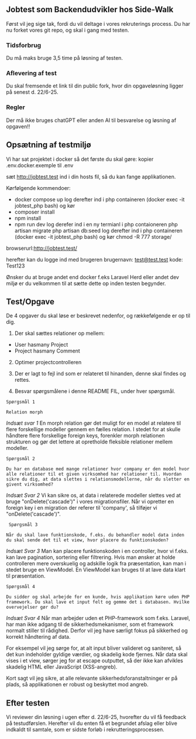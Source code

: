 ## Jobtest som Backendudvikler hos Side-Walk
Først vil jeg sige tak, fordi du vil deltage i vores rekruterings process. Du har nu forket vores git repo, og skal i gang med testen.

### Tidsforbrug
Du må maks bruge 3,5 time på løsning af testen.

### Aflevering af test
Du skal fremsende et link til din public fork, hvor din opgaveløsning ligger på senest d. 22/6-25.

### Regler
Der må ikke bruges chatGPT eller anden AI til besvarelse og løsning af opgaven!!

## Opsætning af testmiljø
Vi har sat projektet i docker så det første du skal gøre:
kopier .env.docker.exemple til .env

sæt http://jobtest.test ind i din hosts fil, så du kan fange applikationen.

Kørfølgende kommendoer:
- docker compose up
log derefter ind i php containeren (docker exec -it jobtest_php bash) og kør
- composer install
- npm install
- npm run dev
log derefer ind i en ny termianl i php contaioneren
php artisan migrate
php artisan db:seed
log derefter ind i php containeren (docker exec -it jobtest_php bash) og kør
chmod -R 777 storage/

browserurl:http://jobtest.test/

herefter kan du logge ind med brugeren
brugernavn: test@test.test
kode: Test123

Ønsker du at bruge andet end docker f.eks Laravel Herd eller andet dev miljø er du velkommen til at sætte dette op inden testen begynder.


 ## Test/Opgave
 De 4 opgaver du skal løse er beskrevet nedenfor, og rækkefølgende er op til dig.

1) Der skal sættes relationer op mellem: 

- User hasmany Project
- Project hasmany Comment

2) Optimer projectcontrolleren

3) Der er lagt to fejl ind som er relateret til hinanden, denne skal findes og rettes.

4) Besvar spørgsmålene i denne README FIL, under hver spørgsmål.

``` Spørgsmål 1 ```

``` Relation morph ```

*Indsæt svar 1*
En morph relation gør det muligt for en model at relatere til flere forskellige modeller gennem en fælles relation. I stedet for at skulle håndtere flere forskellige foreign keys, forenkler morph relationen strukturen og gør det lettere at opretholde fleksible relationer mellem modeller. 

``` Spørgsmål 2 ```

``` Du har en database med mange relationer hvor company er den model hvor alle relationer til et given virksomhed har relationer til. Hvordan sikre du dig, at data slettes i relationsmodellerne, når du sletter en givent virksomhed? ```

*Indsæt Svar 2*
Vi kan sikre os, at data i relaterede modeller slettes ved at bruge "onDelete('cascade')" i vores migrationsfiler. Når vi opretter en foreign key i en migration der referer til 'company', så tilføjer vi "onDelete('cascade')".

``` Spørgsmål 3```

``` Når du skal lave funktionskode, f.eks. du behandler model data inden du skal sende det til et view, hvor placere du funktionskoden? ```

*Indsæt Svar 3*
Man kan placere funktionskoden i en controller, hvor vi f.eks. kan lave pagination, sortering eller filtrering.
Hvis man ønsker at holde controlleren mere overskuelig og adskille logik fra præsentation, kan man i stedet bruge en ViewModel. En ViewModel kan bruges til at lave data klart til præsentation.


``` Spørgsmål 4 ```

``` Du sidder og skal arbejde for en kunde, hvis applikation køre uden PHP framework. Du skal lave et input felt og gemme det i databasen. Hvilke overvejelser gør du?  ```

*Indsæt Svar 4*
Når man arbejder uden et PHP-framework som f.eks. Laravel, har man ikke adgang til de sikkerhedsmekanismer, som et framework normalt stiller til rådighed. Derfor vil jeg have særligt fokus på sikkerhed og korrekt håndtering af data.

For eksempel vil jeg sørge for, at alt input bliver valideret og saniteret, så det kun indeholder gyldige værdier, og skadelig kode fjernes.
Når data skal vises i et view, sørger jeg for at escape outputtet, så der ikke kan afvikles skadelig HTML eller JavaScript (XSS-angreb).

Kort sagt vil jeg sikre, at alle relevante sikkerhedsforanstaltninger er på plads, så applikationen er robust og beskyttet mod angreb.

## Efter testen
Vi reviewer din løsning i ugen efter d. 22/6-25, hvorefter du vil få feedback på testudførslen. 
Herefter vil du enten få et begrundet afslag eller blive indkaldt til samtale, som er sidste forløb i rekrutteringsprocessen. 
